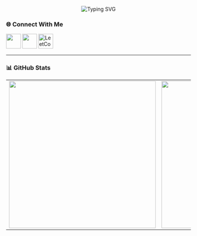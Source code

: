 <!-- <p align="center">
  <img src="https://github.com/kckDeepak/kckDeepak/assets/banner.png" alt="Welcome Banner" />
</p>
 -->

<p align="center">
  <img src="https://readme-typing-svg.demolab.com?font=Fira+Code&pause=1000&center=true&vCenter=true&multiline=true&width=500&lines=Student+%7C+Full+Stack+Developer+%7C+CSE'26" alt="Typing SVG" />
</p>

<!--
---

### 📫 Reach Me At
📧 **kckdeepak29@gmail.com**

---
 -->

### 🌐 Connect With Me
<p align="left">
  <a href="https://linkedin.com/in/chaitanya-krishna-deepak" target="_blank"><img src="https://skillicons.dev/icons?i=linkedin" width="40"/></a>
  <a href="https://instagram.com/chaitanya_290605" target="_blank"><img src="https://skillicons.dev/icons?i=instagram" width="40"/></a>
<a href="https://leetcode.com/chaitanya_krishna_deepak" target="_blank">
  <img src="https://upload.wikimedia.org/wikipedia/commons/1/19/LeetCode_logo_black.png" width="40" alt="LeetCode"/>
</a>
</p>

---
<!--
### 🛠️ Languages & Tools

<p align="left">
  <img src="https://skillicons.dev/icons?i=c,cpp,java,python,javascript,dart,html,css" />
  <img src="https://skillicons.dev/icons?i=react,nextjs,nodejs,express,redux,flutter,django" />
  <img src="https://skillicons.dev/icons?i=mysql,mongodb,postgres,gcp,aws,docker,git,linux" />
  <img src="https://skillicons.dev/icons?i=figma,postman,github,vscode" />
</p>

---
 -->
### 📊 GitHub Stats

<table align="center">
  <tr>
    <td>
      <img src="https://github-readme-stats.vercel.app/api?username=kckDeepak&theme=tokyonight&hide_border=false&include_all_commits=false&count_private=false&title_color=1E90FF" width="400px" />
    </td>
    <td>
      <img src="https://nirzak-streak-stats.vercel.app/?user=kckDeepak&theme=tokyonight&hide_border=false&title_color=1E90FF" width="400px" />
    </td>
  </tr>
</table>

<!--
---

### 🚀 Fun Fact

✨ *I love reading fiction.*
 -->
